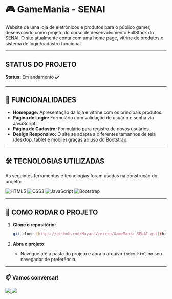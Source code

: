 # 🎮 GameMania - SENAI

Website de uma loja de eletrônicos e produtos para o público gamer, desenvolvido como projeto do curso de desenvolvimento FullStack do SENAI. O site atualmente conta com uma home page, vitrine de produtos e sistema de login/cadastro funcional.

---

##  STATUS DO PROJETO

**Status:** Em andamento ✔️

---

## 🚀 FUNCIONALIDADES

* **Homepage:** Apresentação da loja e vitrine com os principais produtos.
* **Página de Login:** Formulário com validação de usuário e senha via JavaScript.
* **Página de Cadastro:** Formulário para registro de novos usuários.
* **Design Responsivo:** O site se adapta a diferentes tamanhos de tela (desktop, tablet e mobile) graças ao uso do Bootstrap.

---

## 🛠️ TECNOLOGIAS UTILIZADAS

As seguintes ferramentas e tecnologias foram usadas na construção do projeto:

![HTML5](https://img.shields.io/badge/HTML5-E34F26?style=for-the-badge&logo=html5&logoColor=white)
![CSS3](https://img.shields.io/badge/CSS3-1572B6?style=for-the-badge&logo=css3&logoColor=white)
![JavaScript](https://img.shields.io/badge/JavaScript-F7DF1E?style=for-the-badge&logo=javascript&logoColor=black)
![Bootstrap](https://img.shields.io/badge/Bootstrap-563D7C?style=for-the-badge&logo=bootstrap&logoColor=white)

---

## 📁 COMO RODAR O PROJETO

1.  **Clone o repositório:**
    ```bash
    git clone [https://github.com/MayaraVieiraa/GameMania_SENAI.git](https://github.com/MayaraVieiraa/GameMania_SENAI.git)
    ```

2.  **Abra o projeto:**
    * Navegue até a pasta do projeto e abra o arquivo `index.html` no seu navegador de preferência.

---

### 📫 Vamos conversar!

<p align="left">
  <a href="mailto:m4y4r4vm@gmail.com">
    <img src="https://img.shields.io/badge/Gmail-D14836?style=for-the-badge&logo=gmail&logoColor=white"/>
  </a>
  <a href="https://www.linkedin.com/in/mayara-vieira-00259926b/" target="_blank">
    <img src="https://img.shields.io/badge/LinkedIn-0077B5?style=for-the-badge&logo=linkedin&logoColor=white"/>
  </a>
</p>
